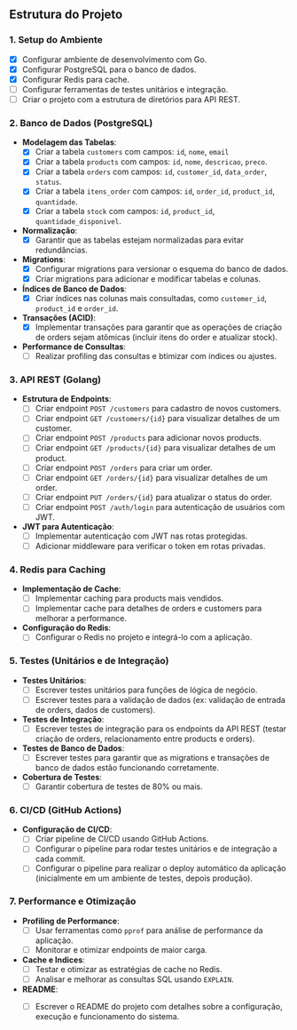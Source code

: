 ## **Estrutura do Projeto**

### **1. Setup do Ambiente**
- [X] Configurar ambiente de desenvolvimento com Go.
- [X] Configurar PostgreSQL para o banco de dados.
- [X] Configurar Redis para cache.
- [ ] Configurar ferramentas de testes unitários e integração.
- [ ] Criar o projeto com a estrutura de diretórios para API REST.

### **2. Banco de Dados (PostgreSQL)**

- **Modelagem das Tabelas**:
  - [X] Criar a tabela `customers` com campos: `id`, `nome`, `email`  
  - [X] Criar a tabela `products` com campos: `id`, `nome`, `descricao`, `preco`.
  - [X] Criar a tabela `orders` com campos: `id`, `customer_id`, `data_order`, `status`.
  - [X] Criar a tabela `itens_order` com campos: `id`, `order_id`, `product_id`, `quantidade`.
  - [X] Criar a tabela `stock` com campos: `id`, `product_id`, `quantidade_disponivel`.
  
- **Normalização**:
  - [X] Garantir que as tabelas estejam normalizadas para evitar redundâncias.
  
- **Migrations**:
  - [X] Configurar migrations para versionar o esquema do banco de dados.
  - [X] Criar migrations para adicionar e modificar tabelas e colunas.

- **Índices de Banco de Dados**:
  - [X] Criar índices nas colunas mais consultadas, como `customer_id`, `product_id` e `order_id`.

- **Transações (ACID)**:
  - [X] Implementar transações para garantir que as operações de criação de orders sejam atômicas (incluir itens do order e atualizar stock).

- **Performance de Consultas**:
  - [ ] Realizar profiling das consultas e btimizar com índices ou ajustes.
  
### **3. API REST (Golang)**

- **Estrutura de Endpoints**:
  - [ ] Criar endpoint `POST /customers` para cadastro de novos customers.
  - [ ] Criar endpoint `GET /customers/{id}` para visualizar detalhes de um customer.
  - [ ] Criar endpoint `POST /products` para adicionar novos products.
  - [ ] Criar endpoint `GET /products/{id}` para visualizar detalhes de um product.
  - [ ] Criar endpoint `POST /orders` para criar um order.
  - [ ] Criar endpoint `GET /orders/{id}` para visualizar detalhes de um order.
  - [ ] Criar endpoint `PUT /orders/{id}` para atualizar o status do order.
  - [ ] Criar endpoint `POST /auth/login` para autenticação de usuários com JWT.

- **JWT para Autenticação**:
  - [ ] Implementar autenticação com JWT nas rotas protegidas.
  - [ ] Adicionar middleware para verificar o token em rotas privadas.

### **4. Redis para Caching**

- **Implementação de Cache**:
  - [ ] Implementar caching para products mais vendidos.
  - [ ] Implementar cache para detalhes de orders e customers para melhorar a performance.

- **Configuração do Redis**:
  - [ ] Configurar o Redis no projeto e integrá-lo com a aplicação.

### **5. Testes (Unitários e de Integração)**

- **Testes Unitários**:
  - [ ] Escrever testes unitários para funções de lógica de negócio.
  - [ ] Escrever testes para a validação de dados (ex: validação de entrada de orders, dados de customers).

- **Testes de Integração**:
  - [ ] Escrever testes de integração para os endpoints da API REST (testar criação de orders, relacionamento entre products e orders).
  
- **Testes de Banco de Dados**:
  - [ ] Escrever testes para garantir que as migrations e transações de banco de dados estão funcionando corretamente.
  
- **Cobertura de Testes**:
  - [ ] Garantir cobertura de testes de 80% ou mais.

### **6. CI/CD (GitHub Actions)**

- **Configuração de CI/CD**:
  - [ ] Criar pipeline de CI/CD usando GitHub Actions.
  - [ ] Configurar o pipeline para rodar testes unitários e de integração a cada commit.
  - [ ] Configurar o pipeline para realizar o deploy automático da aplicação (inicialmente em um ambiente de testes, depois produção).

### **7. Performance e Otimização**

- **Profiling de Performance**:
  - [ ] Usar ferramentas como `pprof` para análise de performance da aplicação.
  - [ ] Monitorar e otimizar endpoints de maior carga.

- **Cache e Indices**:
  - [ ] Testar e otimizar as estratégias de cache no Redis.
  - [ ] Analisar e melhorar as consultas SQL usando `EXPLAIN`.
 
- **README**:
  - [ ] Escrever o README do projeto com detalhes sobre a configuração, execução e funcionamento do sistema.
  
